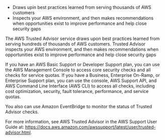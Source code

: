 - Draws upin best practices learned from serving thousands of AWS customers
- Inspects your AWS environment, and then makes recommendations when opportunities exist to improve performance and help close security gaps

The AWS Trusted Advisor service draws upon best practices learned from serving hundreds of thousands of AWS customers. Trusted Advisor inspects your AWS environment, and then makes recommendations when opportunities exist to improve performance and help close security gaps

If you have an AWS Basic Support or Developer Support plan, you can use the AWS Management Console to access core security checks and all checks for service quotas. If you have a Business, Enterprise On-Ramp, or Enterprise Support plan, you can use the console, AWS Support API, and AWS Command Line Interface (AWS CLI) to access all checks, including cost optimization, security, fault tolerance, performance, and service quotas.

You also can use Amazon EventBridge to monitor the status of Trusted Advisor checks.

For more information, see AWS Trusted Advisor in the AWS Support User Guide at:
https://docs.aws.amazon.com/awssupport/latest/user/trusted-advisor.html.
